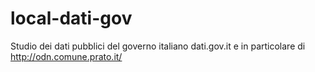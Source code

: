 # local-dati-gov
Studio dei dati pubblici del governo italiano dati.gov.it e in particolare di http://odn.comune.prato.it/
